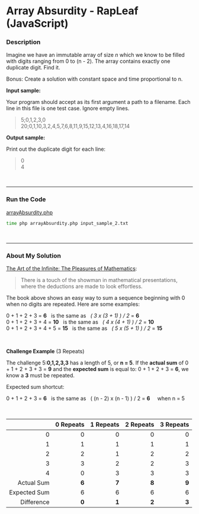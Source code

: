 # Array Absurdity - RapLeaf (JavaScript)

### Description

Imagine we have an immutable array of size *n* which we know to be filled with digits ranging from 0 to (n - 2). The array contains exactly one duplicate digit. Find it. 

Bonus: Create a solution with constant space and time proportional to n.

**Input sample:**

Your program should accept as its first argument a path to a filename. Each line in this file is one test case. Ignore empty lines.

> 5;0,1,2,3,0<br />
20;0,1,10,3,2,4,5,7,6,8,11,9,15,12,13,4,16,18,17,14

**Output sample:**

Print out the duplicate digit for each line:

> 0<br />4

<br />

---
### Run the Code

[arrayAbsurdity.php](https://github.com/wrightben/codeeval/blob/master/code/arrayAbsurdity.php)

```sh
time php arrayAbsurdity.php input_sample_2.txt
```

<br />

---
### About My Solution

[The Art of the Infinite: The Pleasures of Mathematics](https://www.amazon.com/Art-Infinite-Pleasures-Mathematics/dp/1608198693):<br />
> There is a touch of the showman in mathematical presentations,<br />where the deductions are made to look effortless.

The book above shows an easy way to sum a sequence beginning with 0 when no digits are repeated. Here are some examples:

0 + 1 + 2 + 3 = **6** &nbsp;&nbsp;is the same as&nbsp;&nbsp; *( 3 x (3 + 1) ) / 2* = **6**<br />
0 + 1 + 2 + 3 + 4 = **10** &nbsp;&nbsp;is the same as&nbsp;&nbsp; *( 4 x (4 + 1) ) / 2* = **10**<br />
0 + 1 + 2 + 3 + 4 + 5 = **15** &nbsp;&nbsp;is the same as&nbsp;&nbsp; *( 5 x (5 + 1) ) / 2* = **15**

<br />

**Challenge Example** (3 Repeats)

The challenge 5:**0,1,2,3,3** has a length of 5, or **n = 5**. If the **actual sum** of 0 + 1 + 2 + 3 + 3 = **9** and the **expected sum** is equal to: 0 + 1 + 2 + 3 = **6**, we know a **3** must be repeated.

Expected sum shortcut:

0 + 1 + 2 + 3 = **6** &nbsp;&nbsp;is the same as&nbsp;&nbsp; ( (n - 2) x (n - 1) ) / 2 = **6** &nbsp;&nbsp;&nbsp; when n = 5

<br />

|  | 0  Repeats | 1 Repeats | 2 Repeats | 3 Repeats|
|---:|---:|---:|---:|---:|
|0 | 0 | 0 | 0 | 0|
|1 | 1 | 1 | 1 | 1|
|2 | 2 | 1 | 2 | 2|
|3 | 3 | 2 | 2 | 3|
|4 | 0 | 3 | 3 | 3|
| Actual Sum | **6** | **7** | **8** | **9**|
|Expected Sum | 6 | 6 | 6 | 6|
|Difference | **0** | **1** | **2** | **3**|